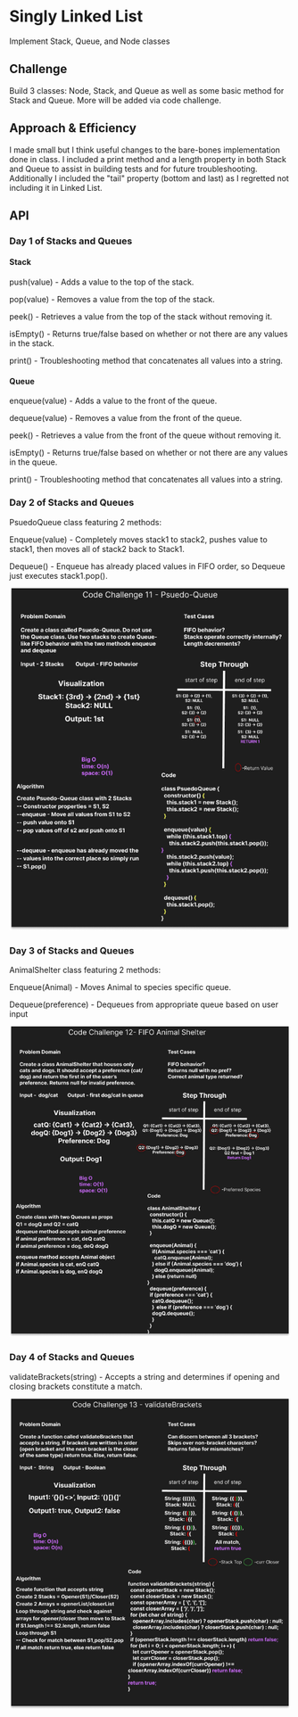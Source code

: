 # Singly Linked List

Implement Stack, Queue, and Node classes

## Challenge

Build 3 classes: Node, Stack, and Queue as well as some basic method for Stack and Queue. More will be added via code challenge.

## Approach & Efficiency

I made small but I think useful changes to the bare-bones implementation done in class. I included a print method and a length property in both Stack and Queue to assist in building tests and for future troubleshooting. Additionally I included the "tail" property (bottom and last) as I regretted not including it in Linked List.

## API

### Day 1 of Stacks and Queues

#### Stack

push(value) - Adds a value to the top of the stack.

pop(value) - Removes a value from the top of the stack.

peek() - Retrieves a value from the top of the stack without removing it.

isEmpty() - Returns true/false based on whether or not there are any values in the stack.

print() - Troubleshooting method that concatenates all values into a string.

#### Queue

enqueue(value) - Adds a value to the front of the queue.

dequeue(value) - Removes a value from the front of the queue.

peek() - Retrieves a value from the front of the queue without removing it.

isEmpty() - Returns true/false based on whether or not there are any values in the queue.

print() - Troubleshooting method that concatenates all values into a string.

### Day 2 of Stacks and Queues

PsuedoQueue class featuring 2 methods:

Enqueue(value) - Completely moves stack1 to stack2, pushes value to stack1, then moves all of stack2 back to Stack1.

Dequeue() - Enqueue has already placed values in FIFO order, so Dequeue just executes stack1.pop().

![PseudoQ whiteboard](./assets/challenge-11%20(1).png)

### Day 3 of Stacks and Queues

AnimalShelter class featuring 2 methods:

Enqueue(Animal) - Moves Animal to species specific queue.

Dequeue(preference) - Dequeues from appropriate queue based on user input

![PseudoQ whiteboard](./assets/challenge-12.png)

### Day 4 of Stacks and Queues

validateBrackets(string) - Accepts a string and determines if opening and closing brackets constitute a match.

![PseudoQ whiteboard](./assets/challenge-13.png)